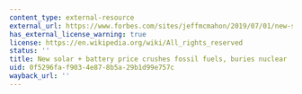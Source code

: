 ```yaml
---
content_type: external-resource
external_url: https://www.forbes.com/sites/jeffmcmahon/2019/07/01/new-solar--battery-price-crushes-fossil-fuels-buries-nuclear/
has_external_license_warning: true
license: https://en.wikipedia.org/wiki/All_rights_reserved
status: ''
title: New solar + battery price crushes fossil fuels, buries nuclear
uid: 0f5296fa-f903-4e87-8b5a-29b1d99e757c
wayback_url: ''
---
```

